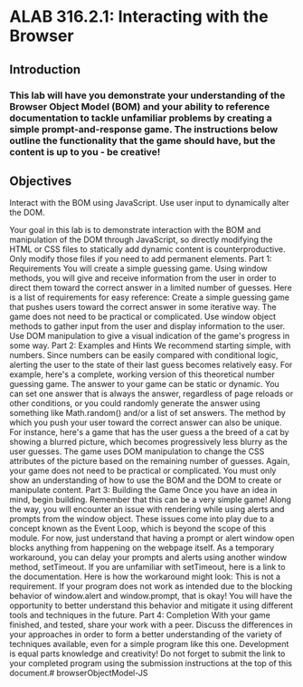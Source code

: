 # ALAB 316.2.1: Interacting with the Browser

## Introduction

### This lab will have you demonstrate your understanding of the Browser Object Model (BOM) and your ability to reference documentation to tackle unfamiliar problems by creating a simple prompt-and-response game. The instructions below outline the functionality that the game should have, but the content is up to you - be creative!

## Objectives
Interact with the BOM using JavaScript.
Use user input to dynamically alter the DOM.

Your goal in this lab is to demonstrate interaction with the BOM and manipulation of the DOM through JavaScript, so directly modifying the HTML or CSS files to statically add dynamic content is counterproductive. Only modify those files if you need to add permanent elements.
Part 1: Requirements
You will create a simple guessing game. Using window methods, you will give and receive information from the user in order to direct them toward the correct answer in a limited number of guesses.
Here is a list of requirements for easy reference:
Create a simple guessing game that pushes users toward the correct answer in some iterative way. The game does not need to be practical or complicated.
Use window object methods to gather input from the user and display information to the user.
Use DOM manipulation to give a visual indication of the game's progress in some way.
Part 2: Examples and Hints
We recommend starting simple, with numbers. Since numbers can be easily compared with conditional logic, alerting the user to the state of their last guess becomes relatively easy.
For example, here's a complete, working version of this theoretical number guessing game.
The answer to your game can be static or dynamic. You can set one answer that is always the answer, regardless of page reloads or other conditions, or you could randomly generate the answer using something like Math.random() and/or a list of set answers.
The method by which you push your user toward the correct answer can also be unique. For instance, here's a game that has the user guess a the breed of a cat by showing a blurred picture, which becomes progressively less blurry as the user guesses.
The game uses DOM manipulation to change the CSS attributes of the picture based on the remaining number of guesses.
Again, your game does not need to be practical or complicated. You must only show an understanding of how to use the BOM and the DOM to create or manipulate content.
Part 3: Building the Game
Once you have an idea in mind, begin building. Remember that this can be a very simple game!
Along the way, you will encounter an issue with rendering while using alerts and prompts from the window object. These issues come into play due to a concept known as the Event Loop, which is beyond the scope of this module. For now, just understand that having a prompt or alert window open blocks anything from happening on the webpage itself.
As a temporary workaround, you can delay your prompts and alerts using another window method, setTimeout. If you are unfamiliar with setTimeout, here is a link to the documentation.
Here is how the workaround might look:
This is not a requirement. If your program does not work as intended due to the blocking behavior of window.alert and window.prompt, that is okay! You will have the opportunity to better understand this behavior and mitigate it using different tools and techniques in the future.
Part 4: Completion
With your game finished, and tested, share your work with a peer. Discuss the differences in your approaches in order to form a better understanding of the variety of techniques available, even for a simple program like this one. Development is equal parts knowledge and creativity!
Do not forget to submit the link to your completed program using the submission instructions at the top of this document.# browserObjectModel-JS
